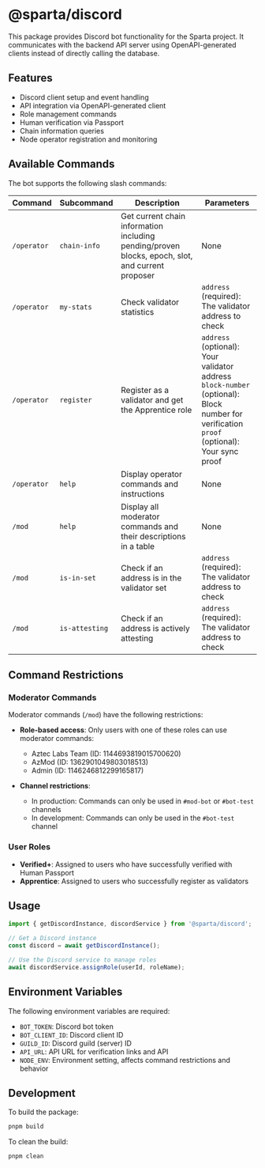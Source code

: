 # @sparta/discord

This package provides Discord bot functionality for the Sparta project. It communicates with the backend API server using OpenAPI-generated clients instead of directly calling the database.

## Features

- Discord client setup and event handling
- API integration via OpenAPI-generated client
- Role management commands
- Human verification via Passport
- Chain information queries
- Node operator registration and monitoring

## Available Commands

The bot supports the following slash commands:

| Command     | Subcommand     | Description                                                                                      | Parameters                                                                                                                                      |
| ----------- | -------------- | ------------------------------------------------------------------------------------------------ | ----------------------------------------------------------------------------------------------------------------------------------------------- |
| `/operator` | `chain-info`   | Get current chain information including pending/proven blocks, epoch, slot, and current proposer | None                                                                                                                                            |
| `/operator` | `my-stats`     | Check validator statistics                                                                       | `address` (required): The validator address to check                                                                                            |
| `/operator` | `register`     | Register as a validator and get the Apprentice role                                              | `address` (optional): Your validator address<br>`block-number` (optional): Block number for verification<br>`proof` (optional): Your sync proof |
| `/operator` | `help`         | Display operator commands and instructions                                                       | None                                                                                                                                            |
| `/mod`      | `help`         | Display all moderator commands and their descriptions in a table                                 | None                                                                                                                                            |
| `/mod`      | `is-in-set`    | Check if an address is in the validator set                                                      | `address` (required): The validator address to check                                                                                            |
| `/mod`      | `is-attesting` | Check if an address is actively attesting                                                        | `address` (required): The validator address to check                                                                                            |

## Command Restrictions

### Moderator Commands

Moderator commands (`/mod`) have the following restrictions:

- **Role-based access**: Only users with one of these roles can use moderator commands:
  - Aztec Labs Team (ID: 1144693819015700620)
  - AzMod (ID: 1362901049803018513)
  - Admin (ID: 1146246812299165817)

- **Channel restrictions**:
  - In production: Commands can only be used in `#mod-bot` or `#bot-test` channels
  - In development: Commands can only be used in the `#bot-test` channel

### User Roles

- **Verified+**: Assigned to users who have successfully verified with Human Passport
- **Apprentice**: Assigned to users who successfully register as validators

## Usage

```typescript
import { getDiscordInstance, discordService } from '@sparta/discord';

// Get a Discord instance
const discord = await getDiscordInstance();

// Use the Discord service to manage roles
await discordService.assignRole(userId, roleName);
```

## Environment Variables

The following environment variables are required:

- `BOT_TOKEN`: Discord bot token
- `BOT_CLIENT_ID`: Discord client ID
- `GUILD_ID`: Discord guild (server) ID
- `API_URL`: API URL for verification links and API
- `NODE_ENV`: Environment setting, affects command restrictions and behavior

## Development

To build the package:

```bash
pnpm build
```

To clean the build:

```bash
pnpm clean
``` 
